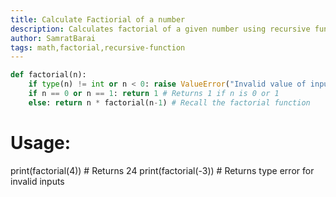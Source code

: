 ```yaml
---
title: Calculate Factiorial of a number
description: Calculates factorial of a given number using recursive function
author: SamratBarai
tags: math,factorial,recursive-function
---
```


```py
def factorial(n):
    if type(n) != int or n < 0: raise ValueError("Invalid value of input: '" + str(n) + "'") # Raises an error for invalid input
    if n == 0 or n == 1: return 1 # Returns 1 if n is 0 or 1
    else: return n * factorial(n-1) # Recall the factorial function
```

# Usage:
print(factorial(4)) # Returns 24
print(factorial(-3)) # Returns type error for invalid inputs
